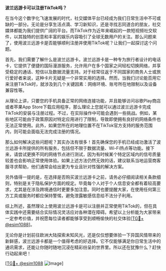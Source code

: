 **波兰远游卡可以注册TikTok吗？**

在当今这个数字化飞速发展的时代，社交媒体平台已经成为我们日常生活中不可或缺的一部分。无论是分享生活点滴、学习新知识，还是寻找志同道合的朋友，社交媒体都能为我们提供广阔的平台。而TikTok作为近年来崛起的一款短视频社交软件，以其独特的创意和丰富的娱乐内容吸引了全球无数用户的关注。那么问题来了，使用波兰远游卡是否能够顺利注册并使用TikTok呢？让我们一起探讨这个问题。

首先，我们需要了解什么是波兰远游卡。波兰远游卡是一种专为旅行者设计的电话卡，它提供了便捷的国际漫游服务，允许用户在多个国家之间轻松切换网络，并享受稳定的通话、短信以及数据流量支持。对于经常往返于不同国家的商务人士或旅行爱好者来说，这种卡片无疑是一个非常实用的选择。然而，当我们讨论能否用它来注册TikTok时，就涉及到几个关键因素：网络环境、账号所在地限制以及设备兼容性等。

从理论上讲，只要您的手机具备正常的网络连接功能，并且能够访问谷歌Play商店或者苹果App Store下载应用程序，那么理论上您就可以通过波兰远游卡完成TikTok的安装与注册过程。不过，在实际操作中可能会遇到一些挑战。例如，某些地区可能由于政策原因对特定应用进行了限制，导致即使拥有良好的网络条件也无法正常使用。此外，如果您所在的地理位置不在TikTok官方支持的服务范围内，则可能会面临无法完成注册的情况。

那么如何解决这些问题呢？其实办法有很多！首先确保您的手机已经成功激活了波兰远游卡所提供的所有服务，包括但不限于数据流量、Wi-Fi热点等功能。接下来，请尝试更换不同的网络节点进行测试，因为有时候某个特定区域内的信号质量较差也会影响正常使用体验。如果上述方法仍然无效的话，建议联系当地运营商客服寻求帮助，他们通常会给出更为专业且针对性强的解决方案。

另外值得一提的是，在选择是否购买波兰远游卡之前，请务必仔细阅读相关条款细则，特别是关于隐私保护方面的规定。毕竟每个人对于个人信息安全都有着较高要求，尤其是在涉及跨境通信时更要多加注意。同时也要提醒大家，在使用任何第三方工具或服务时都应保持警惕，避免泄露敏感信息给不法分子利用。

综上所述，虽然理论上使用波兰远游卡是可以注册并正常使用TikTok的，但在具体实践中还需要结合实际情况灵活应对各种潜在障碍。希望以上分析能为大家带来一定参考价值，并祝愿每位读者都能够享受到顺畅愉快的社交体验[[TG💪+ @esim1088](https://t.me/s/esim1088)]。

无论你是计划前往欧洲大陆探索未知风光，还是仅仅想要体验一下异国风情带来的新鲜感，波兰远游卡都是一个值得考虑的好选择。它不仅能够满足你日常生活中的通讯需求，还能让你随时随地沉浸在精彩纷呈的世界里。所以还在犹豫什么？赶快行动起来吧！

[[TG💪+ @esim1088](https://t.me/s/esim1088) ![Image](https://i.postimg.cc/4NQfJmqS/Snipaste-2025-05-13-00-14-12.png)]